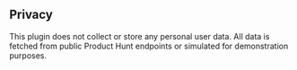 ## Privacy

This plugin does not collect or store any personal user data. All data is fetched from public Product Hunt endpoints or simulated for demonstration purposes.